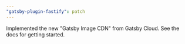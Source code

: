 ```yaml
---
"gatsby-plugin-fastify": patch
---
```


Implemented the new "Gatsby Image CDN" from Gatsby Cloud. See the docs for getting started.
